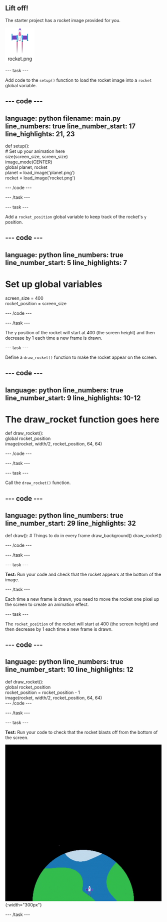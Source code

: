 ## Lift off!

The starter project has a rocket image provided for you. 

![Image of the rocket in the code editor image gallery.](images/rocket_image.png)

--- task ---

Add code to the `setup()` function to load the rocket image into a `rocket` global variable. 

<div class="c-project-code">

--- code ---
---
language: python
filename: main.py
line_numbers: true
line_number_start: 17
line_highlights: 21, 23
---

def setup():   
    # Set up your animation here   
    size(screen_size, screen_size)   
    image_mode(CENTER)   
    global planet, rocket   
    planet = load_image('planet.png')    
    rocket = load_image('rocket.png')    

--- /code ---

--- /task ---

--- task ---

Add a `rocket_position` global variable to keep track of the rocket's `y` position. 

--- code ---
---
language: python
line_numbers: true
line_number_start: 5
line_highlights: 7
---

# Set up global variables    
screen_size = 400    
rocket_position = screen_size  

--- /code ---

--- /task ---


The `y` position of the rocket will start at 400 (the screen height) and then decrease by 1 each time a new frame is drawn.


--- task ---

Define a `draw_rocket()` function to make the rocket appear on the screen.

--- code ---
---
language: python
line_numbers: true
line_number_start: 9 
line_highlights: 10-12 
---

# The draw_rocket function goes here   
def draw_rocket():   
    global rocket_position      
    image(rocket, width/2, rocket_position, 64, 64)    


--- /code ---

--- /task ---

--- task ---

Call the `draw_rocket()` function.

--- code ---
---
language: python
line_numbers: true
line_number_start: 29 
line_highlights: 32 
---

def draw():
    # Things to do in every frame
    draw_background()
    draw_rocket() 


--- /code ---

--- /task ---

--- task ---  

**Test:** Run your code and check that the rocket appears at the bottom of the image. 


--- /task ---


Each time a new frame is drawn, you need to move the rocket one pixel up the screen to create an animation effect.


--- task ---

The `rocket_position` of the rocket will start at 400 (the screen height) and then decrease by 1 each time a new frame is drawn.

--- code ---
---
language: python
line_numbers: true
line_number_start: 10 
line_highlights: 12
---

def draw_rocket():   
    global rocket_position     
    rocket_position = rocket_position - 1    
    image(rocket, width/2, rocket_position, 64, 64)    
--- /code ---

--- /task ---


--- task ---

**Test:** Run your code to check that the rocket blasts off from the bottom of the screen.


![A rocket flying at a steady speed from the bottom to the top of the screen.](images/fly.gif){:width="300px"}

--- /task ---
